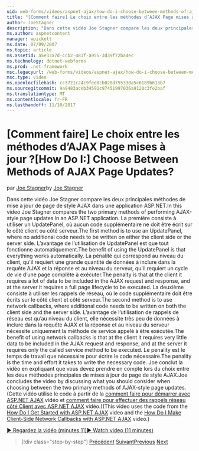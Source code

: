 ```yaml
---
uid: web-forms/videos/aspnet-ajax/how-do-i-choose-between-methods-of-ajax-page-updates
title: "[Comment faire] Le choix entre les méthodes d’AJAX Page mises à jour ? | Microsoft Docs"
author: JoeStagner
description: "Dans cette vidéo Joe Stagner compare les deux principales méthodes de mise à jour de page de style AJAX dans une application ASP.NET. La première méthode consiste à utiliser un Upd..."
ms.author: aspnetcontent
manager: wpickett
ms.date: 07/09/2007
ms.topic: article
ms.assetid: a5e33a7d-ccb2-483f-a955-3d39f72ba4ec
ms.technology: dotnet-webforms
ms.prod: .net-framework
msc.legacyurl: /web-forms/videos/aspnet-ajax/how-do-i-choose-between-methods-of-ajax-page-updates
msc.type: video
ms.openlocfilehash: cc3721c24c9fed0cb028d755330a5c6189b613b7
ms.sourcegitcommit: 9a9483aceb34591c97451997036a9120c3fe2baf
ms.translationtype: MT
ms.contentlocale: fr-FR
ms.lasthandoff: 11/10/2017
---
```

<a name="how-do-i-choose-between-methods-of-ajax-page-updates"></a><span data-ttu-id="7265b-105">[Comment faire] Le choix entre les méthodes d’AJAX Page mises à jour ?</span><span class="sxs-lookup"><span data-stu-id="7265b-105">[How Do I:] Choose Between Methods of AJAX Page Updates?</span></span>
====================
<span data-ttu-id="7265b-106">par [Joe Stagner](https://github.com/JoeStagner)</span><span class="sxs-lookup"><span data-stu-id="7265b-106">by [Joe Stagner](https://github.com/JoeStagner)</span></span>

<span data-ttu-id="7265b-107">Dans cette vidéo Joe Stagner compare les deux principales méthodes de mise à jour de page de style AJAX dans une application ASP.NET.</span><span class="sxs-lookup"><span data-stu-id="7265b-107">In this video Joe Stagner compares the two primary methods of performing AJAX-style page updates in an ASP.NET application.</span></span> <span data-ttu-id="7265b-108">La première consiste à utiliser un UpdatePanel, où aucun code supplémentaire ne doit être écrit sur le côté client ou côté serveur.</span><span class="sxs-lookup"><span data-stu-id="7265b-108">The first method is to use an UpdatePanel, where no additional code needs to be written on either the client side or the server side.</span></span> <span data-ttu-id="7265b-109">L’avantage de l’utilisation de UpdatePanel est que tout fonctionne automatiquement.</span><span class="sxs-lookup"><span data-stu-id="7265b-109">The benefit of using the UpdatePanel is that everything works automatically.</span></span> <span data-ttu-id="7265b-110">La pénalité qui correspond au niveau du client, qu'il requiert une grande quantité de données à inclure dans la requête AJAX et la réponse et au niveau du serveur, qu'il requiert un cycle de vie d’une page complète à exécuter.</span><span class="sxs-lookup"><span data-stu-id="7265b-110">The penalty is that at the client it requires a lot of data to be included in the AJAX request and response, and at the server it requires a full page lifecycle to be executed.</span></span> <span data-ttu-id="7265b-111">La deuxième consiste à utiliser les rappels de réseau, où le code supplémentaire doit être écrits sur le côté client et côté serveur.</span><span class="sxs-lookup"><span data-stu-id="7265b-111">The second method is to use network callbacks, where additional code needs to be written on both the client side and the server side.</span></span> <span data-ttu-id="7265b-112">L’avantage de l’utilisation de rappels de réseau est qu’au niveau du client, elle nécessite très peu de données à inclure dans la requête AJAX et la réponse et au niveau du serveur nécessite uniquement la méthode de service appelé à être exécutée.</span><span class="sxs-lookup"><span data-stu-id="7265b-112">The benefit of using network callbacks is that at the client it requires very little data to be included in the AJAX request and response, and at the server it requires only the called service method to be executed.</span></span> <span data-ttu-id="7265b-113">Le penality est le temps de travail que nécessaire pour écrire le code nécessaire.</span><span class="sxs-lookup"><span data-stu-id="7265b-113">The penality is the time and effort it takes to write the necessary code.</span></span> <span data-ttu-id="7265b-114">Joe conclut la vidéo en expliquant que vous devez prendre en compte lors du choix entre les deux méthodes principales de mises à jour de page de style AJAX.</span><span class="sxs-lookup"><span data-stu-id="7265b-114">Joe concludes the video by discussing what you should consider when choosing between the two primary methods of AJAX-style page updates.</span></span> <span data-ttu-id="7265b-115">(Cette vidéo utilise le code à partir de la [comment faire pour démarrer avec ASP.NET AJAX](how-do-i-get-started-with-aspnet-ajax.md) vidéo et [comment faire pour effectuer des rappels réseau côté Client avec ASP.NET AJAX](how-do-i-make-client-side-network-callbacks-with-aspnet-ajax.md) vidéo.)</span><span class="sxs-lookup"><span data-stu-id="7265b-115">(This video uses the code from the [How Do I Get Started with ASP.NET AJAX](how-do-i-get-started-with-aspnet-ajax.md) video and the [How Do I Make Client-Side Network Callbacks with ASP.NET AJAX](how-do-i-make-client-side-network-callbacks-with-aspnet-ajax.md) video.)</span></span>

[<span data-ttu-id="7265b-116">&#9654; Regardez la vidéo (minutes 11)</span><span class="sxs-lookup"><span data-stu-id="7265b-116">&#9654; Watch video (11 minutes)</span></span>](https://channel9.msdn.com/Blogs/ASP-NET-Site-Videos/how-do-i-choose-between-methods-of-ajax-page-updates)

>[!div class="step-by-step"]
<span data-ttu-id="7265b-117">[Précédent](how-do-i-update-multiple-regions-of-a-page-with-aspnet-ajax.md)
[Suivant](how-do-i-use-other-javascript-user-interface-libraries-with-aspnet-ajax.md)</span><span class="sxs-lookup"><span data-stu-id="7265b-117">[Previous](how-do-i-update-multiple-regions-of-a-page-with-aspnet-ajax.md)
[Next](how-do-i-use-other-javascript-user-interface-libraries-with-aspnet-ajax.md)</span></span>
